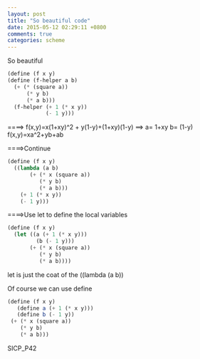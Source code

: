 ```yaml
---
layout: post
title: "So beautiful code"
date: 2015-05-12 02:29:11 +0800
comments: true
categories: scheme
---
```

So beautiful
``` scheme
(define (f x y)
(define (f-helper a b)
  (+ (* (square a))
      (* y b)
      (* a b)))
  (f-helper (+ 1 (* x y))
            (- 1 y)))

```
<!--more-->
====> f(x,y)=x(1+xy)^2 + y(1-y)+(1+xy)(1-y)
       ==>  a= 1+xy
            b= (1-y)
            f(x,y)=xa^2+yb+ab

====>Continue

``` scheme
(define (f x y)
  ((lambda (a b)
       (+ (* x (square a))
          (* y b)
          (* a b)))
    (+ 1 (* x y))
    (- 1 y)))
```

====>Use let to define the local variables
``` scheme
(define (f x y)
  (let ((a (+ 1 (* x y)))
         (b (- 1 y)))
       (+ (* x (square a))
          (* y b)
          (* a b))))

```
let is just the coat of the ((lambda (a b))

Of course we can use define
``` scheme
(define (f x y)
   (define a (+ 1 (* x y)))
   (define b (- 1 y))
 (+ (* x (square a))
    (* y b)
    (* a b)))
```
SICP_P42

